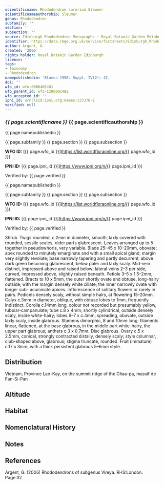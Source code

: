 ```yaml
---
scientificname: Rhododendron sororium Sleumer
scientificnameauthorship: Sleumer
genus: Rhododendron
subfamily: ''
section: ''
subsection: ''
source: Edinburgh Rhododendron Monographs – Royal Botanic Garden Edinburgh
identifier: https://data.rbge.org.uk/service/factsheets/Edinburgh_Rhododendron_Monographs.xhtml
author: Argent, G.
created: '2006'
rights holder: Royal Botanic Garden Edinburgh
license: ''
tags:
- taxonomy
- Rhododendron
namepublishedin: 'Blumea 1958. Suppl. IV(2): 47.'
doi: ''
wfo_id: wfo-0000405481
wfo_parent_id: wfo-1200001482
wfo_accepted_id: ''
ipni_id: urn:lsid:ipni.org:names:333376-1
verified: null
---
```

### _{{ page.scientificname }}_ {{ page.scientificauthorship }}
 {{ page.namepublishedin }}

{{ page.subfamily }} {{ page.section }} {{ page.subsection }}

**WFO ID:** [{{ page.wfo_id }}](https://list.worldfloraonline.org/{{ page.wfo_id }})

**IPNI ID:** [{{ page.ipni_id }}](https://www.ipni.org/n/{{ page.ipni_id }})

Verified by: {{ page.verified }}

 {{ page.namepublishedin }}

{{ page.subfamily }} {{ page.section }} {{ page.subsection }}

**WFO ID:** [{{ page.wfo_id }}](https://list.worldfloraonline.org/{{ page.wfo_id }})

**IPNI ID:** [{{ page.ipni_id }}](https://www.ipni.org/n/{{ page.ipni_id }})

Verified by: {{ page.verified }}



Shrub. Twigs rounded, c.2mm in diameter, smooth, laxly covered with rounded, sessile scales, older parts glabrescent. Leaves arranged up to 5 together in pseudo­whorls, very variable. Blade 25–45 x 10–20mm, obovate; apex rounded to minutely emarginate and with a small apical gland; margin very slightly revolute; base narrowly tapering and partly decurrent; above dark green becoming glabrescent, below paler and laxly scaly. Mid-vein distinct, impressed above and raised below; lateral veins 2–3 per side, curved, impressed above, slightly raised beneath. Petiole 3–5 x 1.5–2mm, flattened. Bracts to 10 x 5mm, the outer shortly ovate and obtuse, long-hairy outside, with the margin densely white ciliate; the inner narrowly ovate with longer sub- acuminate apices. Inflorescence of solitary flowers or rarely in pairs. Pedicels densely scaly, without simple hairs, at flowering 15–20mm. Calyx c.3mm in diameter, oblique, with obtuse lobes to 1mm, frequently indistinct. Corolla c.14mm long, colour not recorded but presumably yellow, tubular-campanulate; tube c.8 x 4mm, shortly cylindrical, outside densely scaly, inside white-hairy; lobes 6–7 x c.4mm, spreading, obovate, outside laxly scaly, inside glabrous. Stamens dimorphic, 8 and 10mm long; filaments linear, flattened, at the base glabrous, in the middle part white-hairy, the upper part glabrous; anthers c.3 x 0.7mm. Disc glabrous. Ovary c.5 x 2.5mm, conical, strongly contracted distally, densely scaly; style columnar, club-shaped above, glabrous; stigma truncate, rounded. Fruit (immature) c.17 x 3mm, with a thick persistent glabrous 5–6mm style.

## Distribution
Vietnam, Province Lao-Kay, on the summit ridge of the Chaa-pa, massif de Fan-Si-Pan

## Altitude


## Habitat


## Nomenclatural History

                       
## Notes


## References

Argent, G. (2006) Rhododendrons of subgenus Vireya. RHS:London. Page:32

